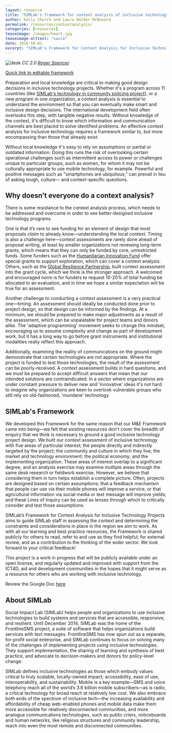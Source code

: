 ```yaml
---
layout: resource
title: "SIMLab's framework for context analysis of inclusive technology in social change projects"
author: Kelly Church and Laura Walker McDonald
permalink: /resources/contextanalysis/
categories: [resources]
teaseimage: /images/heart.jpg
teaseimage-alttext: "sacco"
date: 2016-10-01
excerpt: "SIMLab’s Framework for Context Analysis for Inclusive Technology Projects aims to guide our staff in assessing the context and determining the constraints and considerations in place in the region we aim to work."
---
```

![desk]({{site.baseurl}}/images/heart.jpg)
*CC 2.0 [Roger Spencer](https://www.flickr.com/photos/photospencer)*

[Quick link to editable framework](https://docs.google.com/document/d/13LxzwmZldXwYPtk3IPPmz85XWYXwq5_4o6JC0NRWotg/edit?usp=sharing)

Preparation and local knowledge are critical to making good design decisions in inclusive technology projects. Whether it's a program across 11 countries (like [SIMLab's technology in community policing project](http://simlab.org/blog/2016/02/08/icts-and-human-security/)), or a new program in one organization, a context analysis is essential to understand the environment so that you can eventually make smart and inclusive design decisions. The international development field often overlooks this step, with tangible negative results. Without knowledge of the context, it's difficult to know which information and communication channels are best placed to solve identified problems. An effective context analysis for inclusive technology requires a framework similar to, but more encompassing than those that already exist.

Without local knowledge it's easy to rely on assumptions or partial or outdated information. Doing this runs the risk of overlooking certain operational challenges such as intermittent access to power or challenges unique to particular groups, such as women, for whom it may not be culturally appropriate to use mobile technology, for example. Powerful and positive messages such as "smartphones are ubiquitous," can prevail in lieu of asking tough, culture&mdash; and context-specific questions.

## Why doesn’t everyone do a context analysis?

There is some resistance to the context analysis process, which needs to be addressed and overcome in order to see better-designed inclusive technology programs.

One is that it’s rare to see funding for an element of design that most proposals *claim* to already know&mdash;understanding the local context. Timing is also a challenge here&mdash;context assessments are rarely done ahead of proposal writing, at least by smaller organizations not renewing long-term grants, which means that they can only be funded by core, unrestricted funds. Some funders such as the [Humanitarian Innovation Fund](http://www.elrha.org/hif/home/) offer special grants to support exploration, which can cover a context analysis. Others, such as the
[Global Resilience Partnership](http://www.globalresiliencepartnership.org/), built context assessment into the grant cycle, which we think is the stronger approach. A welcomed and encouraged norm is for funders to request 10-20% of total funding be allocated to an evaluation, and in time we hope a similar expectation will be true for an assessment.

Another challenge to conducting a context assessment is a very practical one&mdash;timing. An assessment should ideally be conducted done prior to project design, so that design can be informed by the findings. At a minimum, we should be prepared to make major adjustments as a result of the assessment, which can be unpalatable for project teams and donors alike. The 'adaptive programming' movement seeks to change this mindset, encouraging us to assume complexity and change as part of development work, but it has a long way to go before grant instruments and institutional modalities really reflect this approach.

Additionally, examining the reality of communications on the ground might demonstrate that certain technologies are not appropriate. Where the project is funded to test those technologies, the result of the assessment can be poorly-received. A context assessment builds in hard questions, and we must be prepared to accept difficult answers that mean that our intended solutions are contraindicated. In a sector where organizations are under constant pressure to deliver new and 'innovative' ideas it's not hard to imagine why organizations are keen to overlook vulnerable groups who still rely on old-fashioned, 'mundane' technology.

## SIMLab's Framework

We developed this Framework for the same reason that our M&E Framework came into being&mdash;we felt that existing resources don't cover the breadth of enquiry that we think is necessary to ground a good inclusive technology project design. We built our context assessment of inclusive technology with five areas of particular interest; the people directly and indirectly targeted by the project; the community and culture in which they live; the market and technology environment; the political economy; and the implementing organization. These areas of interest overlap to a significant degree, and an analysis exercise may examine multiple areas through the same desk research or fieldwork exercise. However, we believe that considering them in turn helps establish a complete picture. Often, projects are designed based on certain assumptions; that a feedback mechanism that people can use via their mobile phones will improve a service, or that agricultural information via social media or text message will improve yields; and these Lines of Inquiry can be used as lenses through which to critically consider and test those assumptions.

SIMLab’s Framework for Context Analysis for Inclusive Technology Projects aims to guide SIMLab staff in assessing the context and determining the constraints and considerations in place in the region we aim to work. As with all our learning and best practice resources, the Framework is shared publicly for others to read, refer to and use as they find helpful; for external review, and as a contribution to the thinking of the wider sector. We look forward to your critical feedback!

This project is a work in progress that will be publicly available under an open license, and regularly updated and improved with support from the ICT4D, aid and development communities in the hopes that it might serve as a resource for others who are working with inclusive technology.

Review the Google Doc [here](https://docs.google.com/document/d/13LxzwmZldXwYPtk3IPPmz85XWYXwq5_4o6JC0NRWotg/edit?usp=sharing)

## About SIMLab

Social Impact Lab (SIMLab) helps people and organizations to use inclusive technologies to build systems and services that are accessible, responsive, and resilient. Until December 2014, SIMLab was the home of the FrontlineSMS project, a suite of software that helps organizations build services with text messages. FrontlineSMS has now spun out as a separate, for-profit social enterprise, and SIMLab continues to focus on solving many of the challenges of implementing projects using inclusive technologies. They support implementation, the sharing of learning and synthesis of best practice, and advocate to decision-makers and donors for policy-level change.

SIMLab defines inclusive technologies as those which embody values critical to truly scalable, locally-owned impact; accessibility, ease of use, interoperability, and sustainability. Mobile is a key example—SMS and voice telephony reach all of the world’s 3.6 billion mobile subscribers&mdash;as is radio, a critical technology for broad reach at relatively low cost. We also embrace both ends of the spectrum of inclusive tech&mdash;the increasing availability and affordability of cheap web-enabled phones and mobile data make them more accessible for relatively disconnected communities, and more analogue communications technologies, such as public criers, noticeboards and human networks, like religious structures and community leadership, reach into even the most remote and disconnected communities.
